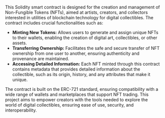 This Solidity smart contract is designed for the creation and management of Non-Fungible Tokens (NFTs), aimed at artists, creators, and collectors interested in utilities of blockchain technology for digital collectibles. The contract includes crucial functionalities such as:
- **Minting New Tokens:** Allows users to generate and assign unique NFTs to their wallets, enabling the creation of digital art, collectibles, or other assets.
- **Transferring Ownership:** Facilitates the safe and secure transfer of NFT ownership from one user to another, ensuring authenticity and provenance are maintained.
- **Accessing Detailed Information:** Each NFT minted through this contract contains metadata that provides detailed information about the collectible, such as its origin, history, and any attributes that make it unique.

The contract is built on the ERC-721 standard, ensuring compatibility with a wide range of wallets and marketplaces that support NFT trading. This project aims to empower creators with the tools needed to explore the world of digital collectibles, ensuring ease of use, security, and interoperability.